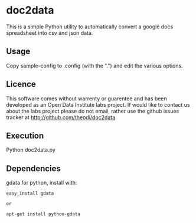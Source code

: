 # doc2data

This is a simple Python utility to automatically convert a google docs spreadsheet into csv and json data. 

Usage
-----

Copy sample-config to .config (with the ".") and edit the various options.

Licence
-------
This software comes without warrenty or guarentee and has been developed as an Open Data Institute labs project. If would like to contact us about the labs project please do not email, rather use the github issues tracker at http://github.com/theodi/doc2data

Execution
---------

Python doc2data.py 

Dependencies
------------

gdata for python, install with:

    easy_install gdata

	or
 
    apt-get install python-gdata 
